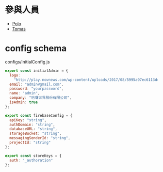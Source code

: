 # 參與人員

* [Polo](https://github.com/polo13999)
* [Tomas](https://github.com/horsekitlin)

# config schema

configs/initialConfig.js

```javascript
export const initialAdmin = {
  logo:
    "http://play.nownews.com/wp-content/uploads/2017/08/5995a97ec6113d46af747352_201708172234-768x640.jpg",
  email: "admin@gmail.com",
  password: "yourpassword",
  name: "admin",
  company: "哈囉世界股份有限公司",
  isAdmin: true
};

export const firebaseConfig = {
  apiKey: "string",
  authDomain: "string",
  databaseURL: "string",
  storageBucket: "string",
  messagingSenderId: "string",
  projectId: "string"
};

export const storeKeys = {
  auth: "_authoration"
};
```
